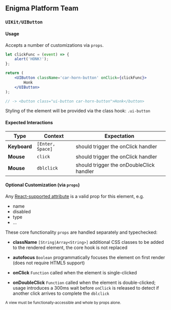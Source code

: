 ## Enigma Platform Team
### `UIKit/UIButton`

#### Usage

Accepts a number of customizations via `props`.

```jsx
let clickFunc = (event) => {
    alert('HONK!');
};

return (
    <UIButton className='car-horn-button' onClick={clickFunc}>
        Honk
    </UIButton>
);

// -> <button class="ui-button car-horn-button">Honk</button>
```

Styling of the element will be provided via the class hook: `.ui-button`


#### Expected Interactions

Type | Context | Expectation
---- | ------- | -----------
**Keyboard** | `[Enter, Space]` | should trigger the onClick handler
**Mouse** | `click` | should trigger the onClick handler
**Mouse** | `dblclick` | should trigger the onDoubleClick handler


#### Optional Customization (via `props`)

Any [React-supported attribute](https://facebook.github.io/react/docs/tags-and-attributes.html#html-attributes) is a valid prop for this element, e.g.

- name
- disabled
- type
- ...

These core functionality `props` are handled separately and typechecked:

- **className** `[String|Array<String>]`
  additional CSS classes to be added to the rendered element, the core hook is not replaced

- **autofocus** `Boolean`
  programmatically focuses the element on first render (does not require HTML5 support)

- **onClick** `Function`
  called when the element is single-clicked

- **onDoubleClick** `Function`
  called when the element is double-clicked; usage introduces a 300ms wait before `onClick` is released to detect if another click arrives to complete the `dblclick`


<sub>A view must be functionally-accessible and whole by props alone.</sub>

